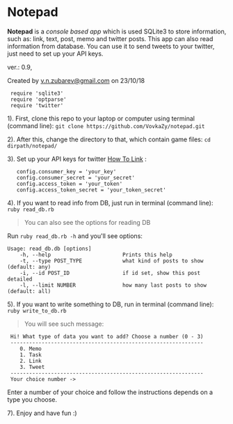 # Notepad

__Notepad__ is a *console based app*  which is used SQLite3 to store information, such as: link, text, post, memo and 
twitter posts. This app can also read information from database. You can use it to send tweets to your twitter, just 
need to set up your API keys. 

ver.: 0.9, 

Created by v.n.zubarev@gmail.com on 23/10/18

```
 require 'sqlite3'
 require 'optparse'
 require 'twitter'
```

1). First, clone this repo to your laptop or computer using terminal (command line): `git clone https://github.com/VovkaZy/notepad.git`

2). After this, change the directory to that, which contain game files: `cd dirpath/notepad/`

3). Set up your API keys for twitter [How To Link](https://bit.ly/2K6tLOD) : 
  ```  
     config.consumer_key = 'your_key'
     config.consumer_secret = 'your_secret'
     config.access_token = 'your_token'
     config.access_token_secret = 'your_token_secret'
  ```  
     
4). If you want to read info from DB, just run in terminal (command line): `ruby read_db.rb`
> You can also see the options for reading DB

Run `ruby read_db.rb -h` and you'll see options:
```
Usage: read_db.db [options]
    -h, --help                       Prints this help
    -t, --type POST_TYPE             what kind of posts to show (default: any)
    -i, --id POST_ID                 if id set, show this post detailed
    -l, --limit NUMBER               how many last posts to show (default: all)
```


5). If you want to write something to DB, run in terminal (command line): `ruby write_to_db.rb`
> You will see such message:

```--------------------------------------------------------------
 Hi! What type of data you want to add? Choose a number (0 - 3)
 --------------------------------------------------------------
 	0. Memo
 	1. Task
 	2. Link
 	3. Tweet
 --------------------------------------------------------------
 Your choice number ->
 ```

Enter a number of your choice and follow the instructions depends on a type you choose.

7). Enjoy and have fun :)
